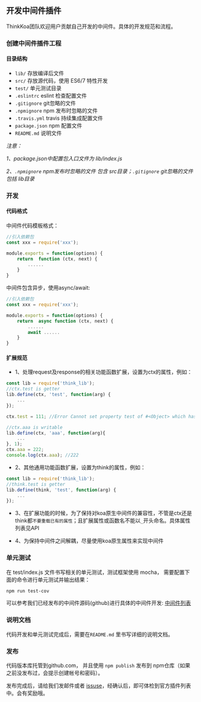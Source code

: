 ## 开发中间件插件
ThinkKoa团队欢迎用户贡献自己开发的中间件。具体的开发规范和流程。

### 创建中间件插件工程
#### 目录结构

* `lib/` 存放编译后文件
* `src/` 存放源代码，使用 ES6/7 特性开发
* `test/` 单元测试目录
* `.eslintrc` eslint 检查配置文件
* `.gitignore` git忽略的文件
* `.npmignore` npm 发布时忽略的文件
* `.travis.yml`  travis 持续集成配置文件
* `package.json` npm 配置文件
* `README.md` 说明文件

*注意：*

*1、package.json中配置包入口文件为 lib/index.js*

*2、`.npmignore` npm发布时忽略的文件 包含 src目录；`.gitignore` git忽略的文件包括 lib目录*

### 开发

#### 代码格式
中间件代码模板格式： 

```js
//引入依赖包
const xxx = require('xxx'); 

module.exports = function(options) {
	return  function (ctx, next) {
		......
	}
}
```

中间件包含异步，使用async/await:

```js
//引入依赖包
const xxx = require('xxx'); 

module.exports = function(options) {
	return  async function (ctx, next) {
		......
		await ......
	}
}
```

#### 扩展规范

* 1、处理request及response的相关功能函数扩展，设置为ctx的属性，例如：

```js
const lib = require('think_lib');
//ctx.test is getter
lib.define(ctx, 'test', function(arg) {
	...
});

ctx.test = 111; //Error Cannot set property test of #<Object> which has only a getter

//ctx.aaa is writable
lib.define(ctx, 'aaa', function(arg){
	...
}, 1);
ctx.aaa = 222; 
console.log(ctx.aaa); //222
```
* 2、其他通用功能函数扩展，设置为think的属性，例如： 

```js
const lib = require('think_lib');
//think.test is getter
lib.define(think, 'test', function(arg) {
	...
});
```
* 3、在扩展功能的时候，为了保持对koa原生中间件的兼容性，不管是ctx还是think都`不要重载已有的属性`；且扩展属性或函数名不能以`_`开头命名。具体属性列表见API

* 4、为保持中间件之间解耦，尽量使用koa原生属性来实现中间件

### 单元测试
在 test/index.js 文件书写相关的单元测试，测试框架使用 mocha， 需要配置下面的命令进行单元测试并输出结果：

```bash
npm run test-cov
```

可以参考我们已经发布的中间件源码(github)进行具体的中间件开发: [中间件列表](/doc/index/doc/plugin.jhtml#middlewares)

### 说明文档

代码开发和单元测试完成后，需要在`README.md` 里书写详细的说明文档。

### 发布
代码版本库托管到github.com， 并且使用 `npm publish` 发布到 npm仓库（如果之前没发布过，会提示创建帐号和密码）。

发布完成后，请给我们发邮件或者 [issuse](https://github.com/thinkkoa/thinkkoa_awesome/issues)，经确认后，即可体检到官方插件列表中。会有奖励哦。
